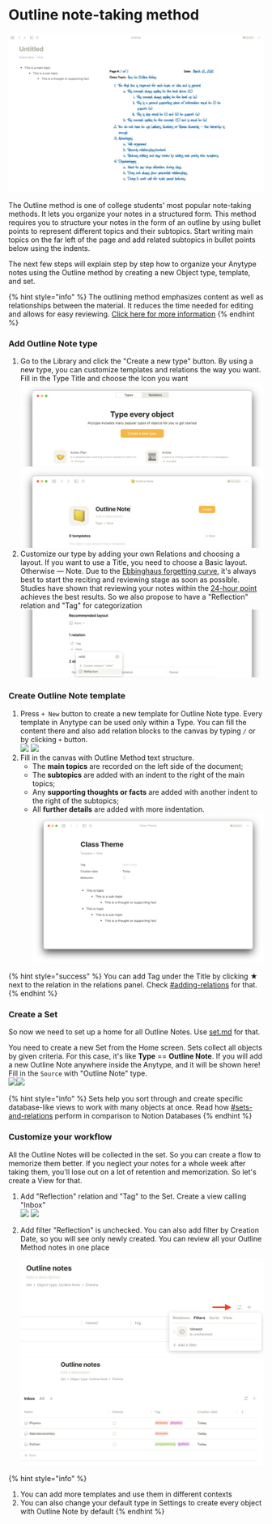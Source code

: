 # Outline note-taking method

![topic → sub-topic → thoughts](<../../.gitbook/assets/Screenshot 2021-12-29 at 13.13.41.png>)

The Outline method is one of college students' most popular note-taking methods. It lets you organize your notes in a structured form. This method requires you to structure your notes in the form of an outline by using bullet points to represent different topics and their subtopics. Start writing main topics on the far left of the page and add related subtopics in bullet points below using the indents.

The next few steps will explain step by step how to organize your Anytype notes using the Outline method by creating a new Object type, template, and set.

{% hint style="info" %}
The outlining method emphasizes content as well as relationships between the material. It reduces the time needed for editing and allows for easy reviewing. [Click here for more information](https://e-student.org/outline-note-taking-method/)
{% endhint %}

### Add Outline Note type

1. Go to the Library and click the "Create a new type" button.​​​ By using a new type, you can customize templates and relations the way you want. Fill in the Type Title and choose the Icon you want\
   ![](<../../.gitbook/assets/create a new type.png>) ![](<../../.gitbook/assets/set name in type (1).png>)​
2. Customize our type by adding your own Relations and choosing a layout. If you want to use a Title, you need to choose a Basic layout. Otherwise — Note. Due to the [Ebbinghaus forgetting curve](https://e-student.org/ebbinghaus-forgetting-curve/), it's always best to start the reciting and reviewing stage as soon as possible. Studies have shown that reviewing your notes within the [24-hour point](https://journals.plos.org/plosone/article?id=10.1371/journal.pone.0120644) achieves the best results. So we also propose to have a "Reflection" relation and "Tag" for categorization ​​\
   ![](<../../.gitbook/assets/set relation and layout.png>)​

### Create Outline Note template

1. Press `+ New` button to create a new template for Outline Note type. Every template in Anytype can be used only within a Type. You can fill the content there and also add relation blocks to the canvas by typing `/` or by clicking `+` button.\
   ![](../../.gitbook/assets/2\_create\_template.png) ![](https://files.gitbook.com/v0/b/gitbook-x-prod.appspot.com/o/spaces%2FMBWIxXziUmcK7h7uvLnI%2Fuploads%2Ff0eMzHjA1IVqhWDJSbdn%2Ftype\_from\_home\_2.png?alt=media\&token=65058382-13a8-4058-bf84-0af6a88842b1)
2. Fill in the canvas with Outline Method text structure.
   * The **main topics** are recorded on the left side of the document;
   * The **subtopics** are added with an indent to the right of the main topics;
   * Any **supporting thoughts or facts** are added with another indent to the right of the subtopics;
   * All **further details** are added with more indentation.![](../../.gitbook/assets/outline.png)

{% hint style="success" %}
You can add Tag under the Title by clicking ★ next to the relation in the relations panel. Check [#adding-relations](../../fundamentals/relation.md#adding-relations "mention") for that.
{% endhint %}

### Create a Set

So now we need to set up a home for all Outline Notes. Use [set.md](../../fundamentals/set.md "mention") for that.

You need to create a new Set from the Home screen. Sets collect all objects by given criteria. For this case, it's like **Type** == **Outline Note**. If you will add a new Outline Note anywhere inside the Anytype, and it will be shown here! Fill in the `Source` with "Outline Note" type.\
​​![](https://files.gitbook.com/v0/b/gitbook-x-prod.appspot.com/o/spaces%2FMBWIxXziUmcK7h7uvLnI%2Fuploads%2FKMPQdN9bbOHenKcS7RtM%2Fset\_1.png?alt=media\&token=ffb09aa2-3fd9-496d-81bc-f6fbd571ed07)​ ![](../../.gitbook/assets/2\_outline\_set.png)​

{% hint style="info" %}
Sets help you sort through and create specific database-like views to work with many objects at once. Read how [#sets-and-relations](../../migrating/start/fundamentaldifferences.md#sets-and-relations "mention") perform in comparison to Notion Databases
{% endhint %}

### Customize your workflow <a href="#quickly-create-notes-by-adding-templates" id="quickly-create-notes-by-adding-templates"></a>

All the Outline Notes will be collected in the set. So you can create a flow to memorize them better. If you neglect your notes for a whole week after taking them, you'll lose out on a lot of retention and memorization. So let's create a View for that.

1. Add "Reflection" relation and "Tag" to the Set. Create a view calling "Inbox"\
   ![](../../.gitbook/assets/2\_custom\_relations.png) ![](../../.gitbook/assets/2\_add\_view.png)
2.  Add filter "Reflection" is unchecked. You can also add filter by Creation Date, so you will see only newly created. You can review all your Outline Method notes in one place

    <img src="../../.gitbook/assets/2_add_filter.png" alt="" data-size="original"><img src="../../.gitbook/assets/2_finished.png" alt="" data-size="original">

{% hint style="info" %}
1. You can add more templates and use them in different contexts
2. You can also change your default type in Settings to create every object with Outline Note by default
{% endhint %}
